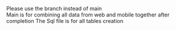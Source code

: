 Please use the branch instead of main<br>
Main is for combining all data from web and mobile together after completion 
The Sql file is for all tables creation
